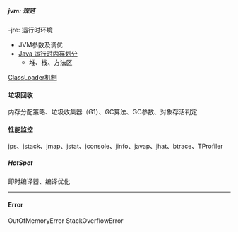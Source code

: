 ##### jvm: 规范
-jre: 运行时环境
- JVM参数及调优
- [Java 运行时内存划分]()
  - 堆、栈、方法区


[ClassLoader机制](https://github.com/yanhuilee/java_interview/wiki/ClassLoader机制)

#### 垃圾回收
内存分配策略、垃圾收集器（G1）、GC算法、GC参数、对象存活判定

#### 性能监控
jps、jstack、jmap、jstat、jconsole、jinfo、javap、jhat、btrace、TProfiler

##### HotSpot
即时编译器、编译优化

---
#### Error
OutOfMemoryError StackOverflowError

